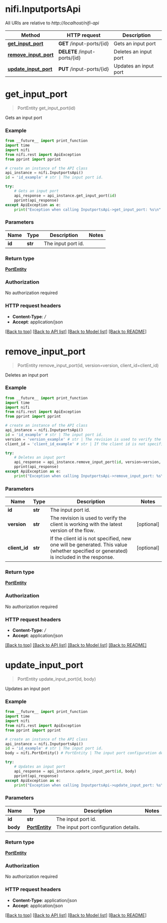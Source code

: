 # nifi.InputportsApi

All URIs are relative to *http://localhost/nifi-api*

Method | HTTP request | Description
------------- | ------------- | -------------
[**get_input_port**](InputportsApi.md#get_input_port) | **GET** /input-ports/{id} | Gets an input port
[**remove_input_port**](InputportsApi.md#remove_input_port) | **DELETE** /input-ports/{id} | Deletes an input port
[**update_input_port**](InputportsApi.md#update_input_port) | **PUT** /input-ports/{id} | Updates an input port


# **get_input_port**
> PortEntity get_input_port(id)

Gets an input port



### Example 
```python
from __future__ import print_function
import time
import nifi
from nifi.rest import ApiException
from pprint import pprint

# create an instance of the API class
api_instance = nifi.InputportsApi()
id = 'id_example' # str | The input port id.

try: 
    # Gets an input port
    api_response = api_instance.get_input_port(id)
    pprint(api_response)
except ApiException as e:
    print("Exception when calling InputportsApi->get_input_port: %s\n" % e)
```

### Parameters

Name | Type | Description  | Notes
------------- | ------------- | ------------- | -------------
 **id** | **str**| The input port id. | 

### Return type

[**PortEntity**](PortEntity.md)

### Authorization

No authorization required

### HTTP request headers

 - **Content-Type**: */*
 - **Accept**: application/json

[[Back to top]](#) [[Back to API list]](../README.md#documentation-for-api-endpoints) [[Back to Model list]](../README.md#documentation-for-models) [[Back to README]](../README.md)

# **remove_input_port**
> PortEntity remove_input_port(id, version=version, client_id=client_id)

Deletes an input port



### Example 
```python
from __future__ import print_function
import time
import nifi
from nifi.rest import ApiException
from pprint import pprint

# create an instance of the API class
api_instance = nifi.InputportsApi()
id = 'id_example' # str | The input port id.
version = 'version_example' # str | The revision is used to verify the client is working with the latest version of the flow. (optional)
client_id = 'client_id_example' # str | If the client id is not specified, new one will be generated. This value (whether specified or generated) is included in the response. (optional)

try: 
    # Deletes an input port
    api_response = api_instance.remove_input_port(id, version=version, client_id=client_id)
    pprint(api_response)
except ApiException as e:
    print("Exception when calling InputportsApi->remove_input_port: %s\n" % e)
```

### Parameters

Name | Type | Description  | Notes
------------- | ------------- | ------------- | -------------
 **id** | **str**| The input port id. | 
 **version** | **str**| The revision is used to verify the client is working with the latest version of the flow. | [optional] 
 **client_id** | **str**| If the client id is not specified, new one will be generated. This value (whether specified or generated) is included in the response. | [optional] 

### Return type

[**PortEntity**](PortEntity.md)

### Authorization

No authorization required

### HTTP request headers

 - **Content-Type**: */*
 - **Accept**: application/json

[[Back to top]](#) [[Back to API list]](../README.md#documentation-for-api-endpoints) [[Back to Model list]](../README.md#documentation-for-models) [[Back to README]](../README.md)

# **update_input_port**
> PortEntity update_input_port(id, body)

Updates an input port



### Example 
```python
from __future__ import print_function
import time
import nifi
from nifi.rest import ApiException
from pprint import pprint

# create an instance of the API class
api_instance = nifi.InputportsApi()
id = 'id_example' # str | The input port id.
body = nifi.PortEntity() # PortEntity | The input port configuration details.

try: 
    # Updates an input port
    api_response = api_instance.update_input_port(id, body)
    pprint(api_response)
except ApiException as e:
    print("Exception when calling InputportsApi->update_input_port: %s\n" % e)
```

### Parameters

Name | Type | Description  | Notes
------------- | ------------- | ------------- | -------------
 **id** | **str**| The input port id. | 
 **body** | [**PortEntity**](PortEntity.md)| The input port configuration details. | 

### Return type

[**PortEntity**](PortEntity.md)

### Authorization

No authorization required

### HTTP request headers

 - **Content-Type**: application/json
 - **Accept**: application/json

[[Back to top]](#) [[Back to API list]](../README.md#documentation-for-api-endpoints) [[Back to Model list]](../README.md#documentation-for-models) [[Back to README]](../README.md)

